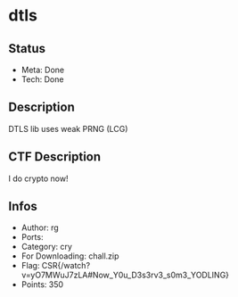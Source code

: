 dtls
=========

## Status
* Meta: Done
* Tech: Done

## Description
DTLS lib uses weak PRNG (LCG)

## CTF Description

I do crypto now!

## Infos

* Author: rg
* Ports: 
* Category: cry
* For Downloading: chall.zip
* Flag: CSR{/watch?v=yO7MWuJ7zLA#Now_Y0u_D3s3rv3_s0m3_YODLING}
* Points: 350

